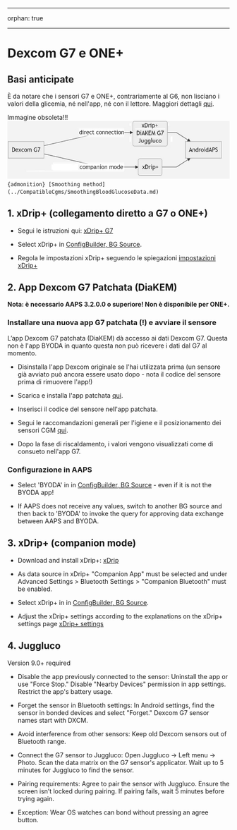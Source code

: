 - - -
orphan: true
- - -

# Dexcom G7 e ONE+


## Basi anticipate

È da notare che i sensori G7 e ONE+, contrariamente al G6, non lisciano i valori della glicemia, né nell'app, né con il lettore. Maggiori dettagli [qui](https://www.dexcom.com/en-us/faqs/why-does-past-cgm-data-look-different-from-past-data-on-receiver-and-follow-app).

Immagine obsoleta!!!![G7 english](../images/6fe30b84-227a-4bae-a9a5-527cee341dbf.png)
`{admonition} [Smoothing method](../CompatibleCgms/SmoothingBloodGlucoseData.md)`

## 1. xDrip+ (collegamento diretto a G7 o ONE+)

- Segui le istruzioni qui: [xDrip+ G7](https://navid200.github.io/xDrip/docs/Dexcom/G7.html)
- Select  xDrip+ in [ConfigBuilder, BG Source](#Config-Builder-bg-source).

- Regola le impostazioni xDrip+ seguendo le spiegazioni [impostazioni xDrip+](../CompatibleCgms/xDrip.md)

## 2.  App Dexcom G7 Patchata (DiaKEM)

**Nota: è necessario AAPS 3.2.0.0 o superiore! Non è disponibile per ONE+.**

### Installare una nuova app G7 patchata (!) e avviare il sensore

L’app Dexcom G7 patchata (DiaKEM) dà accesso ai dati Dexcom G7. Questa non è l'app BYODA in quanto questa non può ricevere i dati dal G7 al momento.

- Disinstalla l'app Dexcom originale se l'hai utilizzata prima (un sensore già avviato può ancora essere usato dopo - nota il codice del sensore prima di rimuovere l'app!)

- Scarica e installa l'app patchata [qui](https://github.com/authorgambel/g7/releases).

- Inserisci il codice del sensore nell'app patchata.

- Segui le raccomandazioni generali per l'igiene e il posizionamento dei sensori CGM [qui](../CompatibleCgms/GeneralCGMRecommendation.md).

- Dopo la fase di riscaldamento, i valori vengono visualizzati come di consueto nell'app G7.

### Configurazione in AAPS

- Select 'BYODA' in in [ConfigBuilder, BG Source](#Config-Builder-bg-source) - even if it is not the BYODA app!

- If AAPS does not receive any values, switch to another BG source and then back to 'BYODA' to invoke the query for approving data exchange between AAPS and BYODA.

## 3. xDrip+ (companion mode)

-   Download and install xDrip+: [xDrip](https://github.com/NightscoutFoundation/xDrip)
- As data source in xDrip+ "Companion App" must be selected and under Advanced Settings > Bluetooth Settings > "Companion Bluetooth" must be enabled.
-   Select  xDrip+ in in [ConfigBuilder, BG Source](#Config-Builder-bg-source).

-   Adjust the xDrip+ settings according to the explanations on the xDrip+ settings page  [xDrip+ settings](../CompatibleCgms/xDrip.md)

## 4. Juggluco

Version 9.0+ required

- Disable the app previously connected to the sensor: Uninstall the app or use "Force Stop." Disable "Nearby Devices" permission in app settings. Restrict the app's battery usage.

- Forget the sensor in Bluetooth settings: In Android settings, find the sensor in bonded devices and select "Forget." Dexcom G7 sensor names start with DXCM.

- Avoid interference from other sensors: Keep old Dexcom sensors out of Bluetooth range.

- Connect the G7 sensor to Juggluco: Open Juggluco → Left menu → Photo. Scan the data matrix on the G7 sensor's applicator. Wait up to 5 minutes for Juggluco to find the sensor.

- Pairing requirements: Agree to pair the sensor with Juggluco. Ensure the screen isn’t locked during pairing. If pairing fails, wait 5 minutes before trying again.

- Exception: Wear OS watches can bond without pressing an agree button.
